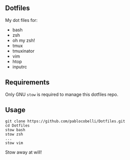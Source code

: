 Dotfiles 
----

My dot files for:
- bash
- zsh
- oh my zsh!
- tmux
- tmuxinator
- vim
- htop
- inputrc

## Requirements

Only GNU `stow` is required to manage this dotfiles repo.

## Usage

    git clone https://github.com/pablocobelli/Dotfiles.git
    cd Dotfiles
    stow bash
    stow zsh
    ...
    stow vim

Stow away at will!

